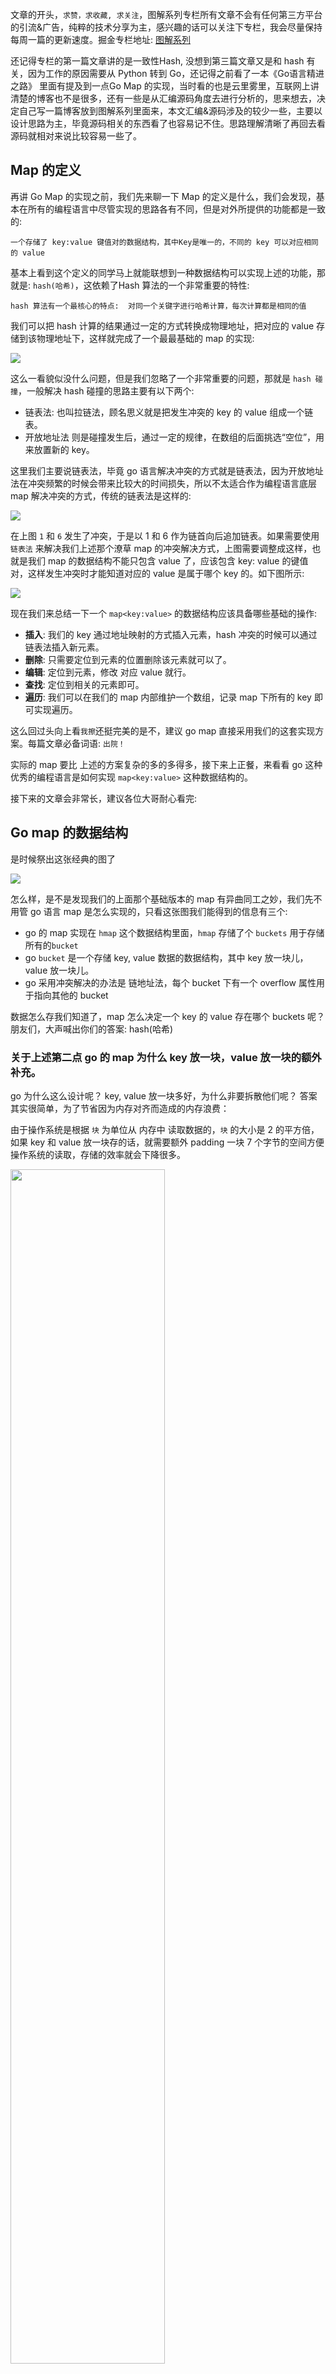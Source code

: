 文章的开头，`求赞，求收藏, 求关注`，图解系列专栏所有文章不会有任何第三方平台的引流&广告，纯粹的技术分享为主，感兴趣的话可以关注下专栏，我会尽量保持每周一篇的更新速度。掘金专栏地址: [图解系列](https://juejin.cn/column/7356240651041030159 "https://juejin.cn/column/7356240651041030159")

还记得专栏的第一篇文章讲的是一致性Hash,  没想到第三篇文章又是和 hash 有关，因为工作的原因需要从 Python 转到 Go，还记得之前看了一本《Go语言精进之路》 里面有提及到一点Go Map 的实现，当时看的也是云里雾里，互联网上讲清楚的博客也不是很多，还有一些是从汇编源码角度去进行分析的，思来想去，决定自己写一篇博客放到图解系列里面来，本文汇编&源码涉及的较少一些，主要以设计思路为主，毕竟源码相关的东西看了也容易记不住。思路理解清晰了再回去看源码就相对来说比较容易一些了。

## Map 的定义

再讲 Go Map 的实现之前，我们先来聊一下 Map 的定义是什么，我们会发现，基本在所有的编程语言中尽管实现的思路各有不同，但是对外所提供的功能都是一致的:

`一个存储了 key:value 键值对的数据结构，其中Key是唯一的，不同的 key 可以对应相同的 value`

基本上看到这个定义的同学马上就能联想到一种数据结构可以实现上述的功能，那就是: `hash(哈希)`，这依赖了Hash 算法的一个非常重要的特性:

`hash 算法有一个最核心的特点:  对同一个关键字进行哈希计算，每次计算都是相同的值`

我们可以把 hash 计算的结果通过一定的方式转换成物理地址，把对应的 value 存储到该物理地址下，这样就完成了一个最最基础的 map 的实现:

![](./img/1.png)

这么一看貌似没什么问题，但是我们忽略了一个非常重要的问题，那就是 `hash 碰撞`，一般解决 hash 碰撞的思路主要有以下两个:

*   链表法: 也叫拉链法，顾名思义就是把发生冲突的 key 的 value 组成一个链表。
*   开放地址法  则是碰撞发生后，通过一定的规律，在数组的后面挑选“空位”，用来放置新的 key。

这里我们主要说链表法，毕竟 go 语言解决冲突的方式就是链表法，因为开放地址法在冲突频繁的时候会带来比较大的时间损失，所以不太适合作为编程语言底层 map 解决冲突的方式，传统的链表法是这样的:

![](./img/2.png)

在上图 `1` 和 `6` 发生了冲突，于是以 1 和 6 作为链首向后追加链表。如果需要使用 `链表法` 来解决我们上述那个潦草 map 的冲突解决方式，上图需要调整成这样，也就是我们 map 的数据结构不能只包含 value 了，应该包含 key: value 的键值对，这样发生冲突时才能知道对应的 value 是属于哪个 key 的。如下图所示:

![](./img/3.png)

现在我们来总结一下一个 `map<key:value>` 的数据结构应该具备哪些基础的操作:

*   **插入**: 我们的 key 通过地址映射的方式插入元素，hash 冲突的时候可以通过链表法插入新元素。
*   **删除**: 只需要定位到元素的位置删除该元素就可以了。
*   **编辑**: 定位到元素，修改 对应 value 就行。
*   **查找**: 定位到相关的元素即可。
*   **遍历**: 我们可以在我们的 map 内部维护一个数组，记录 map 下所有的 key 即可实现遍历。

这么回过头向上看`我擦`还挺完美的是不，建议 go map 直接采用我们的这套实现方案。每篇文章必备词语: `出院！`

实际的 map 要比 上述的方案复杂的多的多得多，接下来上正餐，来看看 go 这种优秀的编程语言是如何实现 `map<key:value>` 这种数据结构的。

接下来的文章会非常长，建议各位大哥耐心看完:

## Go map 的数据结构

是时候祭出这张经典的图了


![](./img/4.png)

怎么样，是不是发现我们的上面那个基础版本的 map 有异曲同工之妙，我们先不用管  go 语言 map 是怎么实现的，只看这张图我们能得到的信息有三个:

*   go 的 map 实现在 `hmap` 这个数据结构里面，`hmap` 存储了个 `buckets` 用于存储所有的`bucket`
*   go `bucket` 是一个存储 key, value 数据的数据结构，其中 key 放一块儿，value 放一块儿。
*   go 采用冲突解决的办法是 链地址法，每个 bucket 下有一个 overflow 属性用于指向其他的 bucket

数据怎么存我们知道了，map 怎么决定一个 key 的  value 存在哪个 buckets 呢？ 朋友们，大声喊出你们的答案:  hash(哈希)

### 关于上述第二点 go 的 map 为什么 key 放一块，value 放一块的额外补充。

go 为什么这么设计呢？ key, value 放一块多好，为什么非要拆散他们呢？ 答案其实很简单，为了节省因为内存对齐而造成的内存浪费：

由于操作系统是根据 `块` 为单位从 内存中 读取数据的，`块` 的大小是 2 的平方倍，如果 key 和 value 放一块存的话，就需要额外 padding 一块 7 个字节的空间方便操作系统的读取，存储的效率就会下降很多。

<img src="https://p1-juejin.byteimg.com/tos-cn-i-k3u1fbpfcp/f033305c62164923823532217c84bd29~tplv-k3u1fbpfcp-jj-mark:0:0:0:0:q75.image#?w=1478&h=1392&s=327512&e=png&b=fbfbfb" alt="" width="70%" />



### Go map 的 Key 定位过程

还记得我们之前讲过的 hash 的函数的定义吗，**对同一个关键字进行哈希计算，每次计算都是相同的值**

在我们图解系列第一篇 [一致性Hash](https://juejin.cn/post/7356240651041046543) 那篇文章有提到，hash 计算的结果是一个整数，在 64 位机器上就是 64 个比特值，在 32 位机器上就是 32 个比特值，看图说话：
![](./img/5.png)

go 根据 key 计算出来这个 hash 值之后呢？

**后B位**: 会取 这个 64 比特的 hash 的后 B 位，**千万要记住这个 B**，在上述的图中, 这个 B 是 5, 然后决定放到哪个 bucket 里面，在B = 5 的情况下，那就是 2 的 5 次方，可以支持 32 个 bucket。

注意看，这个男人叫小帅，咳咳，注意看，前面有8 位也被框出来了，前面的八位用于定位 key 在某个 bucket 中 的 位置，注意啊，老铁，这并不意味着一个 bucket 可以存放 2 的 8 次方，256 的 key。一个 bucket 只能装 8 个 key , 这个是源码上限制的:

```go
type bmap struct {
    topbits  [8]uint8
    keys     [8]keytype
    values   [8]valuetype
    pad      uintptr
    overflow uintptr
}
```

接下来我们来看一下 详细 bucket 的数据结构，让我们康康:

![](./img/6.png)

注意看，每个 Bucket 除了存储 key, value 以及指向下一个 bucket 的 overflow指针之外，还有 8 个 TopHash 的位置，当 Bucket 为空时，当第一个 key 添加到该 bucket 时，第一个 key 的 tophash 就会存储到第一个 tophash 的位置，key 也会存到第一个 key 的位置，后面的 key 依此类推。当 bucket 存储了 8 个 key 时，此时就会起一个新的 bucket 进行存储，并把该 bucket 的 overflow 指针指向新创建的 bucket.  如下图:

![](./img/7.png)

查找的时候同理，看下图：

1. 根据 该 key hash 的后 **B(5)** 位，我们得到了 **00110**, 换算之后是数字 **6**, 于是我们路由到了第 6 个 bucket。
2.  根据 hash 的前 8 位，换算之后得到 151，通过查找 tophash 我们发现在 3 号位置上。于是得出 key 的位置是 3，value 的位置 也是 3，这样我们就获取到了该 key 对应的 value 的值。

如果第一个 bucket 还没有找到，就会沿着 overflow 的指针继续找下一个 bucket，直到找到该 key 位置。

![](./img/8.png)

这个时候有机智的同学就要问了，如果假设我是说假设极端情况下，所有的 key 的后 B 位 全部都一样，假设有1000 个 key, 后 B 位全是 `00110` 的话，那岂不是只会命中同一个第一级 bucket 上，这个时候 map 岂不是就会退化成链表了？ 确实是会出现这个问题的, 不过我提醒你如果有一天让你给碰上了，记得一定要记得买张彩票。

虽然上面的极端情况我们几乎不可能会碰到，但是如果我们在一段时间内插入了大量的 key，这些 key 也冲突了一部分，导致我们每个 bucket 后面都有一个长长的 bucket 链表，这个时候我开始删元素了，删了非常多，这个时候我们上面的图就会变成下面这样：

![](./img/9.png)

由于我们删掉了大量的 key，导致原本装的满满的的 bucket 一个个都空了，但是 bucket 的数量 并没有减少！只是 出现了 大量 空位。这个时候假设我们倒霉，需要访问 上图中 代表 `紫色心情` 的 key，我们仍然需要沿着 bucket 找下去才能找到它。这就带来了一定的性能下降，后面讲 map 扩缩容的时候我们会详细讲到 go 如何解决这个问题的。

写到这里,  go 的 map 几个操作已经明白儿的透透的了。我们现在来总结下:

*   **新增操作**:  经过计算之后路由到合适的 bucket，然后根据插入到 bucket 对应的位置上。
*   **查询操作**:  通过后 B 未计算到目标 bucket，在通过前 8 位 topHash 定位到该 bucket 中的 key 和 value 的位置。如果该 bucket 未找到，则沿着 overflow 指针向后找，直到找到为止。
*   更新操作: 通过后B位计算到目标 bucket，再通过前 8 位 topHash 定位到该 bucket 中的 key 和 value 的位置，然后更新 value 的值。如果该 bucket 未找到，则沿着 overflow 指针向后找，直到找到为止。
*   删除操作: 定位到 key 和 value 的位置之后，将 key 和 value 进行清除，在代码里面是赋值为 nil。

这些操作往往还会伴随着一些额外的操作，比如将 map 数据结构的 count 更新等等，不过这些不是本篇文章的重点，这里就不详细展开了。

现在关于 map 的增删改查的思路我们通过上面的一通操作已经基本算是了解了，现在我们还差一个，那就是 map 的遍历，由于 map 的遍需要先了解map 扩容 和 等值扩容 的操作，所以我们需要先了解 map 的扩缩容操作。

## Map 的扩容 和 等值扩容

现在我们不依赖于任何博客和文档，完全依靠我们的直觉，一般当出现什么样的情况的时候，我们才需要考虑对 map 进行扩缩容的操作呢？

什么时候我们需要扩容呢？ 那必然是存储空间不够的情况下，什么时候需要缩容呢？ 一般是空置率太高的情况下我们需要缩容。

不过需要强调的是，`这里 map 的缩容并不意味着 B 的值会变小，而主要目的是消除过多的控制的 overflow bucket，使我们的 map 变得紧凑起来，所以也叫等值扩容。`

针对于 map 的`扩容` 和 `等值扩容` ，在 go 的实现里面对应如下两个条件。

### 扩容:

既然扩容是基于存储容量不够这样的一个前置条件，那我们就需要一个衡量存储容量使用率的标准，在 go 的实现里面，这个标准叫做 `装载因子`。

装载因子的计算方式如下:

```bash
元素的数量/bucket 数量
```

每个 bucket 能存储的 key 的个数是 8，如果所有的 bucket 都存满了，这个时候假设 map 中总共有 80 个 key，一共有 10 个 bucket，那么装载因子就是最大值 80/10 = 8。在 go 的实现中，装载因子大于 6.5 的时候就会触发扩容，用大白话说就是 map 中大多数的 bucket 都快被装满了情况下，就会触发扩容，这是符合人类的逻辑的。

go map 是如何扩充 bucket 的数量呢？ 答案是直接翻 2 倍，这个时候有同学要问了，为什么是翻 2 倍，而不是三倍，五倍呢？ 还记得我们的 bucket 的数量是如何确定的么？ 根据 hash 值的 后 B 位，扩容的时候我们只能增加B的大小，那自然就会多 2 倍了.B = 5 时，2 的 5 次方为 32，B = 6, bucket 的数量就会变成 2 的 6 次方 64 个。

但事情看起来没有那么简单，我们忽略了一个最重要的问题，假设 B=5，我们原来需要根据后 5 位去得出数据将会存储到哪个 bucket，现在 B=6，多了一位，多出来的一位有两种情况: 0 和 1。也就是我们之前的一个 bucket 中的 key，进行重新计算之后会被分散存储到两个新的 bucket 上面去。

![](./img/10.png)

假设我们之前的两个 key 的 hash 后 5 位 分别为 `01001`, `01001`, 由于 hash 的后 B 位相同，所以这两个 key 被分配到了同一个 bucket 上，现在兄弟们，我们要扩容了，此时 `B+1=6`,原来这两个key 的后五位相同，但是并不意味着 后 6 位相同。 此时两个 key 的后 6 位变成了 `101001`, `001001` 由于 B 值的大小的变化，此时他们已经不会被分配到同一个 bucket 里面了，此时一个 bucket 的元素 就会分裂到两个 bucket 里面存储。

![](./img/11.png)

如何确定某个旧的bucket 中的 key 存储到哪个新的 bucket 呢？ 没有什么好的办法，将 key 根据后 B+1 位重新计算一遍，大多数人已经看出来了，重新计算是比较费性能的，如果有大量的 key/value 都需要搬迁，那么就会很容易影响性能，所以 go 采取了一种 `渐进式的` 迁移方式，即每次只迁移 2 个 bucket。注意这里的迁移不仅仅是迁移第一层的 bucket，bucket overflow 后面连的那一串 bucket 都会被迁移。


那什么时候会触发某个 bucket 的迁移呢？ 答案是 插入或修改、删除 key 的时候，都会尝试进行搬迁 buckets 的工作，直到我们把所有的 bucket 迁移完。

现在我们回过头来回顾一下 map 的定义:

当扩容开始时，会先将旧的 bucket 挂到 `oldbuckets` 上，再在 `buckets` 字段指向新的扩容之后的 bucket, 当所有的 bucket 都迁移到新的 bucket 上的时候，oldbuckets 的值就会变成 nil。针对源码部分我们点到即止，需要详细了解的可以看文末的参考资料。

```go
type hmap struct {
    // 元素个数，调用 len(map) 时，直接返回此值
	count     int
	flags     uint8
	// buckets 的对数 log_2
	B         uint8
	// overflow 的 bucket 近似数
	noverflow uint16
	// 计算 key 的哈希的时候会传入哈希函数
	hash0     uint32
    // 指向 buckets 数组，大小为 2^B
    // 如果元素个数为0，就为 nil
	buckets    unsafe.Pointer
	// 等量扩容的时候，buckets 长度和 oldbuckets 相等
	// 双倍扩容的时候，buckets 长度会是 oldbuckets 的两倍
	oldbuckets unsafe.Pointer
	// 指示扩容进度，小于此地址的 buckets 迁移完成
	nevacuate  uintptr
	extra *mapextra // opt
```

到这一步我们关于 map 的扩容操作的基本思路就讲清楚了，核心的概念就是：`循序渐进式的搬家`。

现在我们来看一下等值扩容：

### 等值扩容

根据我们前面提到的，既然装载因子过高说明 bucket 都快装满了，需要扩容，那么装载因子过低，说明 bucket 空置率太高了，因此我们需要进行适当的调整，在 go 的实现中，装载因子小于 1 的时候会触发 bucket 的缩容操作。至于造成这种空置率过高的原因我们上文也有提到：

如果我们在一段时间内插入了大量的 key，这些 key 也冲突了一部分，导致我们每个 bucket 后面都有一个长长的 bucket 链表，但是装载率保持在 `1< 装载因子 < 6.5` 的水平，然后我们开始疯狂删元素，这个时候就造成了我们的 bucket 的数量很多，但是闲置率很高。这个时候有的朋友说了，这不是炒房的结果吗？ 跑题了哈哈哈哈。


这个时候我们的 map 就变成了这样，如果我们需要找最后一个紫色心情的 key，那效率就很低了。所以才需要 bucket 的等值扩容， 针对 overflow 的修剪操作。

![](./img/12.png)

由于在这种情况下，由于我们的 B 的大小是不变的，因此我们就不需要对 bucket 中的 某个 key 重新计算，所以我们的 key 直接搬到新的相同序号的 bucket 就可以了。



这样一来闲置率就下去了，自然查找效率就高起来了。

![](./img/13.png)

## 遍历

现在摆在我们面前的就只剩最后一座大山了，`map 的遍历操作`，为什么一定要讲完扩容再讲遍历呢，答案是 我们在 遍历的过程中会遇到一些有趣的现象，这个和 go map 的扩缩容操作是离不开的。

这个时候可能又又又有人要问了：

map 的遍历不是一个小意思吗， 我只需要遍历 go map 的 buckets 字段，拿出所有的 key，value，然后再沿着 overflow 遍历一遍，这事儿不就 ok 儿了吗？

但是哥们儿，你忽略了一个问题，那就是 map 的扩缩容操作带来的影响，扩缩容的时候一部分 key 还在 老的  oldbuckets 里面，一部分在新的 buckets 里面，这个时候怎么遍历呢？

我知道，同时遍历两个！ 天才，我之前也是这么想的，不过很可惜，我们都错了。

首先因为扩缩容的原故，map 的 key 所处的 bucket 会一直改变，因此如果我们对 map 进行遍历，那么我们得到的 key 的顺序和我们的插入顺序是不一致的，但是如果我们刚开始声明了 map 的大小，插入的 key 的数量并不会触发扩容，那么我们遍历 map 的 key 输出是有序的吗？ 答案仍然是无序的。

**go 的设计者为了避免开发者误认为 map 的遍历是有序的，所以每次遍历 map 的时候会随机从某个 bucket 开始**。 选择的算法是这样的，看不懂也没关系，下面我会讲思路:

```go
:= uintptr(fastrand())
if h.B > 31-bucketCntBits {
	r += uintptr(fastrand()) << 31
}

// 从哪个 bucket 开始遍历
it.startBucket = r & (uintptr(1)<<h.B - 1)
// 从 bucket 的哪个 cell 开始遍历
it.offset = uint8(r >> h.B & (bucketCnt - 1))
```

不是很懂位运算的朋友也不需要理解上面那段代码的意思，只需要知道上面的代码每次会生成一个如下的遍历顺序就可以了，假设我们有 4 个 bucket，startBucket 的值是 3，那么遍历的顺序就是:

```bash
[3,0,1,2]
```

也就是先遍历 3 号  bucket，再回去遍历 0, 1, 2 号 bucket，以此类推，直到遍历到 bucket 3，那就说明遍历一轮了。

假设我们有下图所示的一个 map，起始时 B = 1，有两个 bucket，后来触发了扩容，B 变成 2。并且， 1 号 bucket 中的内容搬迁到了新的 bucket，`1 号`裂变成 `1 号`和 `3 号`；`0 号` bucket 暂未搬迁。老的 bucket 挂在在 `*oldbuckets` 指针上面，新的 bucket 则挂在 `*buckets` 指针上面。

![](./img/14.png)

经过上述的计算得到 `startBucket = 3` 和 `offset = 2`, 于是会随机从 3 号 bucket 的 2 号位置进行遍历如下图:

![](./img/15.png)

由于 旧的 1 号 bucket 已经迁移完了，所以直接取 3 号的 新 bucket 的值， 依次遍历得到：

![](./img/16.png)

之后根据上面的 `[3,0,1,2]` 的顺序继续遍历到 0 号 bucket 元素，此时由于 0 号 bucket 元素 对应的 旧的 0 号 bucket 此时还未搬迁，也就是 此时 新的 buckets 的 0 号 bucket 是没有元素的，值在旧的 oldbuckets 里面的 0 号 bucket 里面，经过计算，旧的 0 号 bucket 会 分裂成两个 bucket，也就是 0 和 2 号 bucket。 这个计算过程也很简单， bucket 的二进制加一位，分别取 0 和 1 即可。反向计算从新的 bucket 计算对应的 旧的 bucket 也是可以的。

此时遍历到 buckets 的 0 号 bucket，发现没数据，怎么办呢，直接从旧的 0 号 bucket 里面拿了，注意，这个时候不会取旧的 bucket 的所有数据，只会取 经过计算 会迁移到 新的 0 号 bucket 的元素的数据，也就是:

![](./img/17.png)

根据这个思路按照 `[3,0,1,2]` 依次遍历，最后我们会得到下面的 key 的顺序:


![](./img/18.png)

由于 r 每次计算是随机的，所以我们下次遍历该 map 的顺序 时可能就不是 `[3,0,1,2]` 而是 `[2,3,0,1]` 了。

不过这个时候有人又要问问题了，不对啊，老哥，你之前也是写 python, python 的字典 的 key 遍历就是有序的。为什么放到 go 这里 就不行了呢？

其实实现字典遍历有序也很简单，我们只需要在字典里面新增一个数组的数据结构记录 key 就可以了。在 python 中就是通过 `indices` 这个列表记录字典的插入顺序来保证 字典遍历有序。 可能是 go 的设计者觉得 map 这种数据结构天然就不应该有顺序所以没有这么设计吧。


## 结语

累死我了，本篇文章 1.3w 字，虽然不能面面俱到，但是应该是按照我的思路将 go map 的设计思路 讲明白了。本篇文章不是从我脑子里面无中生有的，参考了非常多的博客，其中有些图也是来自于 [go 程序员面试宝典](https://golang.design/go-questions/)，关于遍历也是参考了该宝典实现，可以这样说，这个宝典写的非常好了已经，之所以写这篇博客，第一是想记录下自己的学习成功，再一个是原宝典和参考的其他文章 有太多的源码和汇编内容，不太利于初学者第一时间去了解 go map 的一些设计思路，于是从思路的角度出发，从自己设计一个 map 开始引申出 go map 的设计，并使用了新的文章章节顺序。

写这么多字不容易，个人也是存粹的分享为主，想守住技术博客的最后一波净土，因此没有任何广告和引流，希望看到这里的朋友点个收藏或者关注，让更多的朋友看到。



